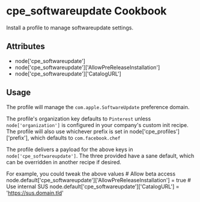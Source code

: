 cpe_softwareupdate Cookbook
========================
Install a profile to manage softwareupdate settings.


Attributes
----------
* node['cpe_softwareupdate']
* node['cpe_softwareupdate']['AllowPreReleaseInstallation']
* node['cpe_softwareupdate']['CatalogURL']

Usage
-----
The profile will manage the `com.apple.SoftwareUpdate` preference domain.

The profile's organization key defaults to `Pinterest` unless `node['organization']` is
configured in your company's custom init recipe. The profile will also use
whichever prefix is set in node['cpe_profiles']['prefix'], which defaults to `com.facebook.chef`

The profile delivers a payload for the above keys in `node['cpe_softwareupdate']`.  The three provided have a sane default, which can be overridden in another recipe if desired.

For example, you could tweak the above values
    # Allow beta access
    node.default['cpe_softwareupdate']['AllowPreReleaseInstallation'] = true
    # Use internal SUS
    node.default['cpe_softwareupdate']['CatalogURL'] = 'https://sus.domain.tld'
